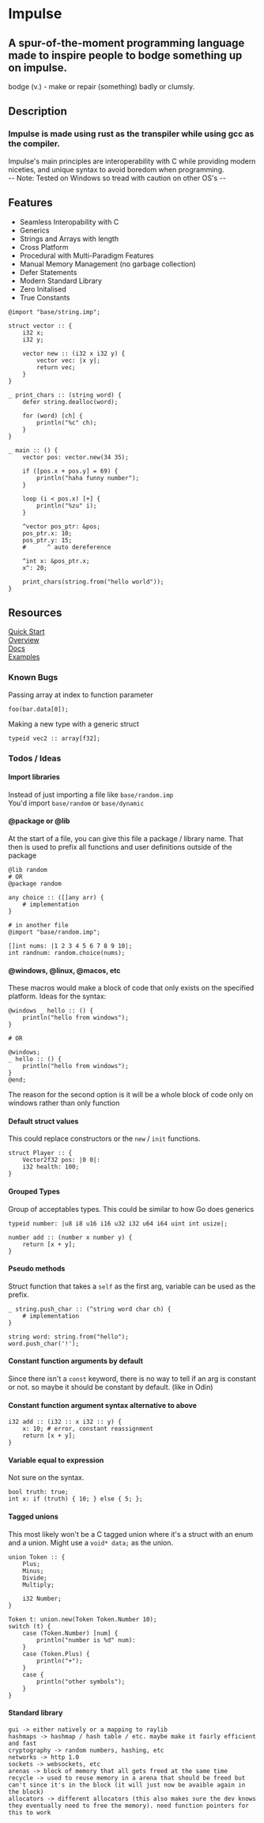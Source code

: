 # Impulse
## A spur-of-the-moment programming language made to inspire people to bodge something up on impulse.
bodge (v.) - make or repair (something) badly or clumsly.

## Description
### Impulse is made using rust as the transpiler while using gcc as the compiler.
Impulse's main principles are interoperability with C while providing modern niceties, and unique syntax to avoid boredom when programming.<br>
-- Note: Tested on Windows so tread with caution on other OS's --

## Features
- Seamless Interopability with C
- Generics
- Strings and Arrays with length
- Cross Platform
- Procedural with Multi-Paradigm Features
- Manual Memory Management (no garbage collection)
- Defer Statements
- Modern Standard Library
- Zero Initalised
- True Constants

```
@import "base/string.imp";

struct vector :: {
    i32 x;
    i32 y;

    vector new :: (i32 x i32 y) {
        vector vec: |x y|;
        return vec;
    }
}

_ print_chars :: (string word) {
    defer string.dealloc(word);

    for (word) [ch] {
        println("%c" ch);
    }
}

_ main :: () {
    vector pos: vector.new(34 35);

    if ([pos.x + pos.y] = 69) {
        println("haha funny number");
    }

    loop (i < pos.x) [+] {
        println("%zu" i);
    }

    ^vector pos_ptr: &pos;
    pos_ptr.x: 10;
    pos_ptr.y: 15;
    #      ^ auto dereference

    ^int x: &pos_ptr.x;
    x^: 20;

    print_chars(string.from("hello world"));
}
```

## Resources
<a href="./Docs/QuickStart.md">Quick Start</a><br>
<a href="./Docs/Overview.md">Overview</a><br>
<a href="./Docs/Docs.md">Docs</a><br>
<a href="./examples">Examples</a>

### Known Bugs
Passing array at index to function parameter
```
foo(bar.data[0]);
```

Making a new type with a generic struct
```
typeid vec2 :: array[f32];
```

### Todos / Ideas
#### Import libraries
Instead of just importing a file like `base/random.imp`<br>
You'd import `base/random` or `base/dynamic`

#### @package or @lib
At the start of a file, you can give this file a package / library name. That then is used to prefix all functions and user definitions outside of the package
```
@lib random
# OR 
@package random

any choice :: ([]any arr) {
    # implementation
}

# in another file
@import "base/random.imp";

[]int nums: |1 2 3 4 5 6 7 8 9 10|;
int randnum: random.choice(nums);
```

#### @windows, @linux, @macos, etc
These macros would make a block of code that only exists on the specified platform. Ideas for the syntax:
```
@windows _ hello :: () {
    println("hello from windows");
}

# OR

@windows;
_ hello :: () {
    println("hello from windows");
}
@end;

```
The reason for the second option is it will be a whole block of code only on windows rather than only function

#### Default struct values
This could replace constructors or the `new` / `init` functions.
```
struct Player :: {
    Vector2f32 pos: |0 0|:
    i32 health: 100;
}
```

#### Grouped Types
Group of acceptables types. This could be similar to how Go does generics
```
typeid number: |u8 i8 u16 i16 u32 i32 u64 i64 uint int usize|;

number add :: (number x number y) {
    return [x + y];
}
```

#### Pseudo methods
Struct function that takes a `self` as the first arg, variable can be used as the prefix.
```
_ string.push_char :: (^string word char ch) {
    # implementation
}

string word: string.from("hello");
word.push_char('!');
```

#### Constant function arguments by default
Since there isn't a `const` keyword, there is no way to tell if an arg is constant or not. so maybe it should be constant by default. (like in Odin)

#### Constant function argument syntax alternative to above
```
i32 add :: (i32 :: x i32 :: y) {
    x: 10; # error, constant reassignment
    return [x + y];
}
```

#### Variable equal to expression
Not sure on the syntax.
```
bool truth: true;
int x: if (truth) { 10; } else { 5; };
```

#### Tagged unions
This most likely won't be a C tagged union where it's a struct with an enum and a union. Might use a `void* data;` as the union.
```
union Token :: {
    Plus;
    Minus;
    Divide;
    Multiply;

    i32 Number;
}

Token t: union.new(Token Token.Number 10);
switch (t) {
    case (Token.Number) [num] {
        println("number is %d" num):
    }
    case (Token.Plus) {
        println("+");
    }
    case {
        println("other symbols");
    }
}
```

#### Standard library
```
gui -> either natively or a mapping to raylib
hashmaps -> hashmap / hash table / etc. maybe make it fairly efficient and fast
cryptography -> random numbers, hashing, etc
networks -> http 1.0
sockets -> websockets, etc
arenas -> block of memory that all gets freed at the same time
recycle -> used to reuse memory in a arena that should be freed but can't since it's in the block (it will just now be avaible again in the block)
allocators -> different allocators (this also makes sure the dev knows they eventually need to free the memory). need function pointers for this to work
```

